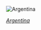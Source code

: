 
![Argentina](https://www.gstatic.com/prettyearth/assets/full/1527.jpg)

*[Argentina](https://www.google.com/maps/@-50.063857,-68.451875,16z/data=!3m1!1e3)*
